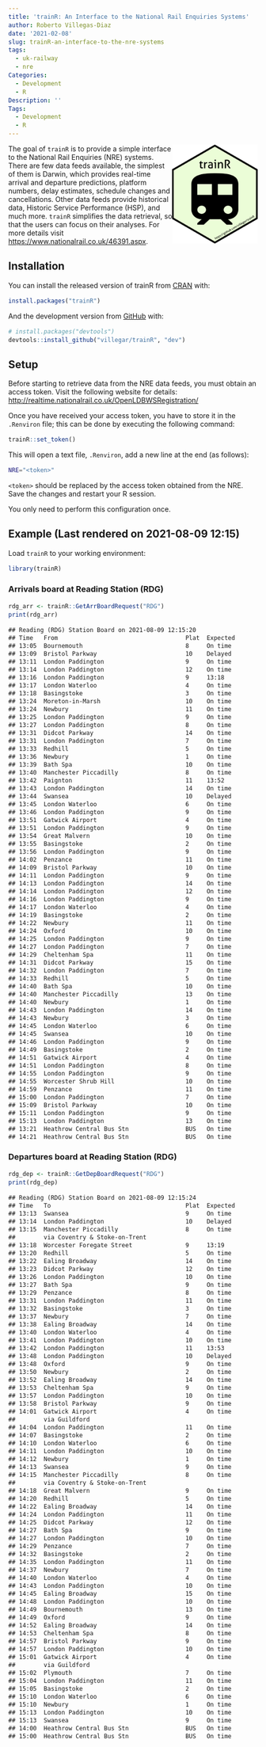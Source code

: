 ```yaml
---
title: 'trainR: An Interface to the National Rail Enquiries Systems'
author: Roberto Villegas-Diaz
date: '2021-02-08'
slug: trainR-an-interface-to-the-nre-systems
tags:
  - uk-railway
  - nre
Categories:
  - Development
  - R
Description: ''
Tags:
  - Development
  - R
---
```


<img src="https://raw.githubusercontent.com/villegar/trainR/main/inst/images/logo.png" alt="logo" align="right" height=200px/>

The goal of `trainR` is to provide a simple interface to the 
National Rail Enquiries (NRE) systems. There are few data feeds 
available, the simplest of them is Darwin, which provides real-time 
arrival and departure predictions, platform numbers, delay estimates, 
schedule changes and cancellations. Other data feeds provide historical 
data, Historic Service Performance (HSP), and much more. `trainR` 
simplifies the data retrieval, so that the users can focus on their 
analyses. For more details visit 
https://www.nationalrail.co.uk/46391.aspx.

## Installation

You can install the released version of trainR from [CRAN](https://CRAN.R-project.org) with:

``` r
install.packages("trainR")
```

And the development version from [GitHub](https://github.com/) with:

``` r
# install.packages("devtools")
devtools::install_github("villegar/trainR", "dev")
```

## Setup
Before starting to retrieve data from the NRE data feeds, you must obtain an access token. 
Visit the following website for details: http://realtime.nationalrail.co.uk/OpenLDBWSRegistration/

Once you have received your access token, you have to store it in the `.Renviron` file; this can be 
done by executing the following command:


```r
trainR::set_token()
```

This will open a text file, `.Renviron`, add a new line at the end (as follows):

```bash
NRE="<token>"
```

`<token>` should be replaced by the access token obtained from the NRE. Save the changes and restart 
your R session.

You only need to perform this configuration once.

## Example (Last rendered on 2021-08-09 12:15)

Load `trainR` to your working environment:

```r
library(trainR)
```

### Arrivals board at Reading Station (RDG)


```r
rdg_arr <- trainR::GetArrBoardRequest("RDG")
print(rdg_arr)
```

```
## Reading (RDG) Station Board on 2021-08-09 12:15:20
## Time   From                                    Plat  Expected
## 13:05  Bournemouth                             8     On time
## 13:09  Bristol Parkway                         10    Delayed
## 13:11  London Paddington                       9     On time
## 13:14  London Paddington                       12    On time
## 13:16  London Paddington                       9     13:18
## 13:17  London Waterloo                         4     On time
## 13:18  Basingstoke                             3     On time
## 13:24  Moreton-in-Marsh                        10    On time
## 13:24  Newbury                                 11    On time
## 13:25  London Paddington                       9     On time
## 13:27  London Paddington                       8     On time
## 13:31  Didcot Parkway                          14    On time
## 13:31  London Paddington                       7     On time
## 13:33  Redhill                                 5     On time
## 13:36  Newbury                                 1     On time
## 13:39  Bath Spa                                10    On time
## 13:40  Manchester Piccadilly                   8     On time
## 13:42  Paignton                                11    13:52
## 13:43  London Paddington                       14    On time
## 13:44  Swansea                                 10    Delayed
## 13:45  London Waterloo                         6     On time
## 13:46  London Paddington                       9     On time
## 13:51  Gatwick Airport                         4     On time
## 13:51  London Paddington                       9     On time
## 13:54  Great Malvern                           10    On time
## 13:55  Basingstoke                             2     On time
## 13:56  London Paddington                       9     On time
## 14:02  Penzance                                11    On time
## 14:09  Bristol Parkway                         10    On time
## 14:11  London Paddington                       9     On time
## 14:13  London Paddington                       14    On time
## 14:14  London Paddington                       12    On time
## 14:16  London Paddington                       9     On time
## 14:17  London Waterloo                         4     On time
## 14:19  Basingstoke                             2     On time
## 14:22  Newbury                                 11    On time
## 14:24  Oxford                                  10    On time
## 14:25  London Paddington                       9     On time
## 14:27  London Paddington                       7     On time
## 14:29  Cheltenham Spa                          11    On time
## 14:31  Didcot Parkway                          15    On time
## 14:32  London Paddington                       7     On time
## 14:33  Redhill                                 5     On time
## 14:40  Bath Spa                                10    On time
## 14:40  Manchester Piccadilly                   13    On time
## 14:40  Newbury                                 1     On time
## 14:43  London Paddington                       14    On time
## 14:43  Newbury                                 3     On time
## 14:45  London Waterloo                         6     On time
## 14:45  Swansea                                 10    On time
## 14:46  London Paddington                       9     On time
## 14:49  Basingstoke                             2     On time
## 14:51  Gatwick Airport                         4     On time
## 14:51  London Paddington                       8     On time
## 14:55  London Paddington                       9     On time
## 14:55  Worcester Shrub Hill                    10    On time
## 14:59  Penzance                                11    On time
## 15:00  London Paddington                       7     On time
## 15:09  Bristol Parkway                         10    On time
## 15:11  London Paddington                       9     On time
## 15:13  London Paddington                       13    On time
## 13:21  Heathrow Central Bus Stn                BUS   On time
## 14:21  Heathrow Central Bus Stn                BUS   On time
```

### Departures board at Reading Station (RDG)


```r
rdg_dep <- trainR::GetDepBoardRequest("RDG")
print(rdg_dep)
```

```
## Reading (RDG) Station Board on 2021-08-09 12:15:24
## Time   To                                      Plat  Expected
## 13:13  Swansea                                 9     On time
## 13:14  London Paddington                       10    Delayed
## 13:15  Manchester Piccadilly                   8     On time
##        via Coventry & Stoke-on-Trent           
## 13:18  Worcester Foregate Street               9     13:19
## 13:20  Redhill                                 5     On time
## 13:22  Ealing Broadway                         14    On time
## 13:23  Didcot Parkway                          12    On time
## 13:26  London Paddington                       10    On time
## 13:27  Bath Spa                                9     On time
## 13:29  Penzance                                8     On time
## 13:31  London Paddington                       11    On time
## 13:32  Basingstoke                             3     On time
## 13:37  Newbury                                 7     On time
## 13:38  Ealing Broadway                         14    On time
## 13:40  London Waterloo                         4     On time
## 13:41  London Paddington                       10    On time
## 13:42  London Paddington                       11    13:53
## 13:48  London Paddington                       10    Delayed
## 13:48  Oxford                                  9     On time
## 13:50  Newbury                                 2     On time
## 13:52  Ealing Broadway                         14    On time
## 13:53  Cheltenham Spa                          9     On time
## 13:57  London Paddington                       10    On time
## 13:58  Bristol Parkway                         9     On time
## 14:01  Gatwick Airport                         4     On time
##        via Guildford                           
## 14:04  London Paddington                       11    On time
## 14:07  Basingstoke                             2     On time
## 14:10  London Waterloo                         6     On time
## 14:11  London Paddington                       10    On time
## 14:12  Newbury                                 1     On time
## 14:13  Swansea                                 9     On time
## 14:15  Manchester Piccadilly                   8     On time
##        via Coventry & Stoke-on-Trent           
## 14:18  Great Malvern                           9     On time
## 14:20  Redhill                                 5     On time
## 14:22  Ealing Broadway                         14    On time
## 14:24  London Paddington                       11    On time
## 14:25  Didcot Parkway                          12    On time
## 14:27  Bath Spa                                9     On time
## 14:27  London Paddington                       10    On time
## 14:29  Penzance                                7     On time
## 14:32  Basingstoke                             2     On time
## 14:35  London Paddington                       11    On time
## 14:37  Newbury                                 7     On time
## 14:40  London Waterloo                         4     On time
## 14:43  London Paddington                       10    On time
## 14:45  Ealing Broadway                         15    On time
## 14:48  London Paddington                       10    On time
## 14:49  Bournemouth                             13    On time
## 14:49  Oxford                                  9     On time
## 14:52  Ealing Broadway                         14    On time
## 14:53  Cheltenham Spa                          8     On time
## 14:57  Bristol Parkway                         9     On time
## 14:57  London Paddington                       10    On time
## 15:01  Gatwick Airport                         4     On time
##        via Guildford                           
## 15:02  Plymouth                                7     On time
## 15:04  London Paddington                       11    On time
## 15:05  Basingstoke                             2     On time
## 15:10  London Waterloo                         6     On time
## 15:10  Newbury                                 1     On time
## 15:13  London Paddington                       10    On time
## 15:13  Swansea                                 9     On time
## 14:00  Heathrow Central Bus Stn                BUS   On time
## 15:00  Heathrow Central Bus Stn                BUS   On time
```
